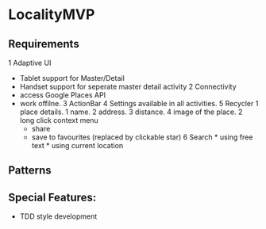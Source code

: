 # LocalityMVP


## Requirements

1 Adaptive UI
   * Tablet support for Master/Detail
   * Handset support for seperate master detail activity
2 Connectivity 
   * access Google Places API
   * work offilne.
3 ActionBar
4 Settings available in all activities.
5 Recycler
   1 place details.
      1 name.
      2 address.
      3 distance.
      4 image of the place.
   2 long click context menu
     * share
     * save to favourites (replaced by clickable star)
6 Search
    * using free text
    * using current location

## Patterns


## Special Features:

* TDD style development